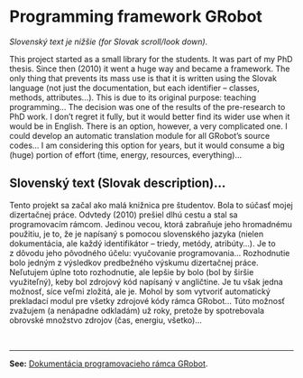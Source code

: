 # Programming framework GRobot

*Slovenský text je nižšie (for Slovak scroll/look down).*

This project started as a small library for the students. It was part of my PhD thesis. Since then (2010) it went a huge way and became a framework. The only thing that prevents its mass use is that it is written using the Slovak language (not just the documentation, but each identifier – classes, methods, attributes…). This is due to its original purpose: teaching programming… The decision was one of the results of the pre-research to PhD work. I don’t regret it fully, but it would better find its wider use when it would be in English. There is an option, however, a very complicated one. I could develop an automatic translation module for all GRobot’s source codes… I am considering this option for years, but it would consume a big (huge) portion of effort (time, energy, resources, everything)…

## Slovenský text (Slovak description)…

Tento projekt sa začal ako malá knižnica pre študentov. Bola to súčasť mojej dizertačnej práce. Odvtedy (2010) prešiel dlhú cestu a&nbsp;stal sa programovacím rámcom. Jedinou vecou, ktorá zabraňuje jeho hromadnému použitiu, je to, že je napísaný s&nbsp;pomocou slovenského jazyka (nielen dokumentácia, ale každý identifikátor&nbsp;– triedy, metódy, atribúty…). Je to z&nbsp;dôvodu jeho pôvodného účelu: vyučovanie programovania… Rozhodnutie bolo jedným z&nbsp;výsledkov predbežného výskumu dizertačnej práce. Neľutujem úplne toto rozhodnutie, ale lepšie by bolo (bol by širšie využiteľný), keby bol zdrojový kód napísaný v&nbsp;angličtine. Je tu však jedna možnosť, síce veľmi zložitá, ale je. Mohol by som vytvoriť automatický prekladací modul pre všetky zdrojové kódy rámca GRobot… Túto možnosť zvažujem (a nenápadne odkladám) už roky, pretože by spotrebovala obrovské množstvo zdrojov (čas, energiu, všetko)…

&nbsp;

___

**See:** [Dokumentácia programovacieho rámca GRobot](https://pdfweb.truni.sk/horvath/GRobot/).

[//]: # (**See:** Programming framework GRobot project https://github.com/users/raubirius/projects/1.)
